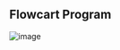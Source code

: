 ## Flowcart Program
![image](https://github.com/user-attachments/assets/e2738fa0-bf48-40ef-9421-e6bf1df6af4e)

